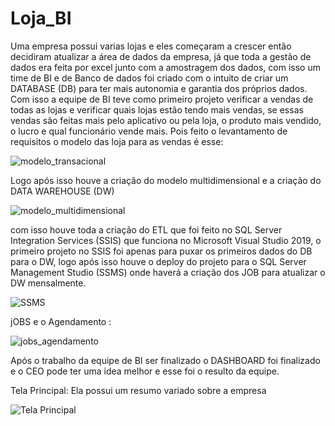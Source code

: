 # Loja_BI
 
Uma empresa possui varias lojas e eles começaram a crescer então decidiram atualizar a área de dados da empresa, já que toda a gestão de dados era feita por excel junto com a amostragem dos dados, com isso um time de BI e de Banco de dados foi criado com o intuito de criar um DATABASE (DB) para ter mais autonomia e garantia dos próprios dados. Com isso a equipe de BI teve como primeiro projeto verificar a vendas de todas as lojas e verificar quais lojas estão tendo mais vendas, se essas vendas são feitas mais pelo aplicativo ou pela loja, o produto mais vendido, o lucro e qual funcionário vende mais. Pois feito o levantamento de requisitos o modelo das loja para as vendas é esse:

![modelo_transacional](https://github.com/VictorEMF/LojaBI/assets/70483515/7c07c66b-3c3c-4fa2-a5e6-5f6f464870e7)

Logo após isso houve a criação do modelo multidimensional e a criação do DATA WAREHOUSE (DW)

![modelo_multidimensional](https://github.com/VictorEMF/LojaBI/assets/70483515/acb356bb-a1c7-4f48-b68d-2f523fa61c16)

com isso houve toda a criação do ETL que foi feito no SQL Server Integration Services (SSIS) que funciona no Microsoft Visual Studio 2019, o primeiro projeto no SSIS foi apenas para puxar os primeiros dados do DB para o DW, logo após isso houve o deploy do projeto para o SQL Server Management Studio (SSMS) onde haverá a criação dos JOB para atualizar o DW mensalmente.

![SSMS](https://github.com/VictorEMF/LojaBI/assets/70483515/db6cc7f8-d16d-43a8-81c5-e1faa0f715e8)

jOBS e o Agendamento :

![jobs_agendamento](https://github.com/VictorEMF/LojaBI/assets/70483515/c9cf3a60-b43c-4490-9d68-b58988766f1c)

Após o trabalho da equipe de BI ser finalizado o DASHBOARD foi finalizado e o CEO pode ter uma idea melhor e esse foi o resulto da equipe.

Tela Principal:
Ela possui um resumo variado sobre a empresa

![Tela Principal](https://github.com/VictorEMF/LojaBI/assets/70483515/429c47c2-0999-464c-877f-e9e912816596)
